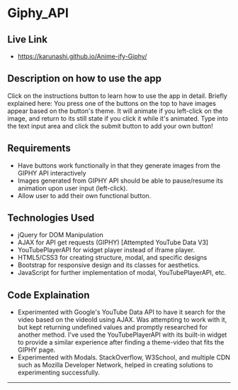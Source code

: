 # Giphy_API

## Live Link
 - https://karunashi.github.io/Anime-ify-Giphy/

## Description on how to use the app
Click on the instructions button to learn how to use the app in detail. Briefly explained here: You press one of the buttons on the top to have images appear based on the button's theme. It will animate if you left-click on the image, and return to its still state if you click it while it's animated. Type into the text input area and click the submit button to add your own button!

## Requirements
- Have buttons work functionally in that they generate images from the GIPHY API interactively
- Images generated from GIPHY API should be able to pause/resume its animation upon user input (left-click).
- Allow user to add their own functional button.

## Technologies Used
- jQuery for DOM Manipulation
- AJAX for API get requests (GIPHY) [Attempted YouTube Data V3]
- YouTubePlayerAPI for widget player instead of iframe player.
- HTML5/CSS3 for creating structure, modal, and specific designs
- Bootstrap for responsive design and its classes for aesthetics.
- JavaScript for further implementation of modal, YouTubePlayerAPI, etc.

## Code Explaination
- Experimented with Google's YouTube Data API to have it search for the video based on the videoId using AJAX. Was attempting to work with it, but kept returning undefined values and promptly researched for another method. I've used the YouTubePlayerAPI with its built-in widget to provide a similar experience after finding a theme-video that fits the GIPHY page. 
- Experimented with Modals. StackOverflow, W3School, and multiple CDN such as Mozilla Developer Network, helped in creating solutions to experimenting successfully. 
-------------
